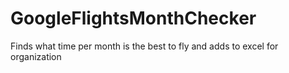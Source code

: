 # GoogleFlightsMonthChecker
Finds what time per month is the best to fly and adds to excel for organization 
